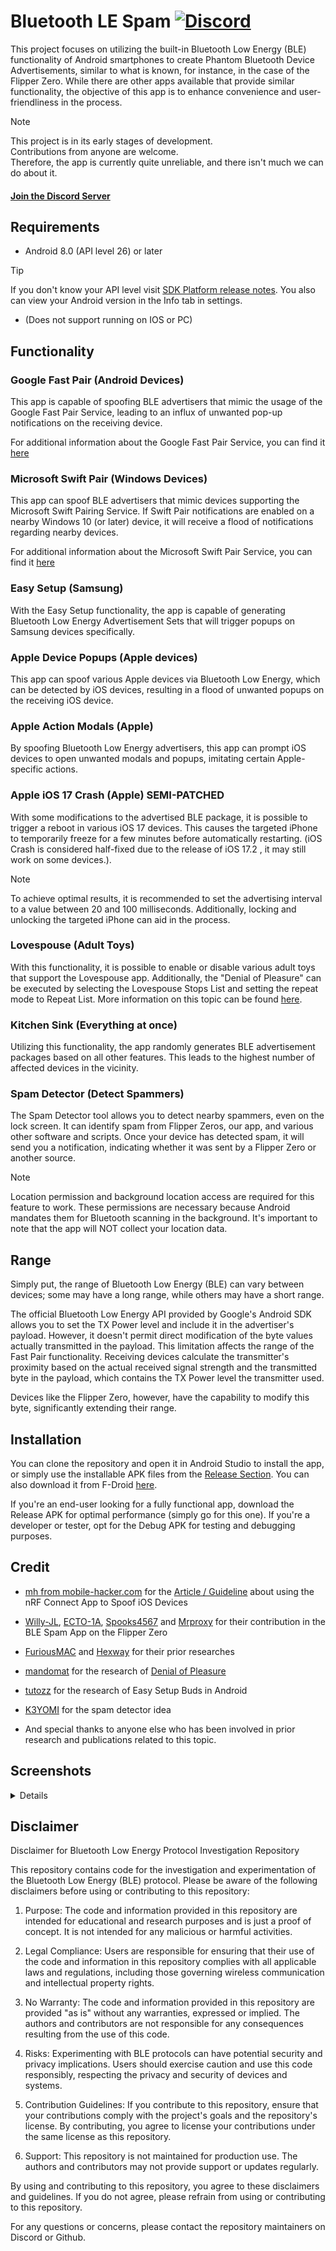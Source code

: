 # Bluetooth LE Spam [![Discord](https://img.shields.io/discord/1170266776731406386?label=Discord&link=https://discord.gg/x4e4Gma585)](https://discord.gg/x4e4Gma585)

This project focuses on utilizing the built-in Bluetooth Low Energy (BLE) functionality of Android smartphones to create Phantom Bluetooth Device Advertisements, similar to what is known, for instance, in the case of the Flipper Zero. While there are other apps available that provide similar functionality, the objective of this app is to enhance convenience and user-friendliness in the process.

> [!NOTE]
> This project is in its early stages of development.  
> Contributions from anyone are welcome.  
> Therefore, the app is currently quite unreliable, and there isn't much we can do about it.

#### [Join the Discord Server](https://discord.gg/x4e4Gma585)

## Requirements
- Android 8.0 (API level 26) or later
> [!TIP]
> If you don't know your API level visit [SDK Platform release notes](https://developer.android.com/tools/releases/platforms).
> You also can view your Android version in the Info tab in settings.
- (Does not support running on IOS or PC)

## Functionality
### Google Fast Pair (Android Devices)
This app is capable of spoofing BLE advertisers that mimic the usage of the Google Fast Pair Service, leading to an influx of unwanted pop-up notifications on the receiving device.

For additional information about the Google Fast Pair Service, you can find it [here](https://developers.google.com/nearby/fast-pair/landing-page)

### Microsoft Swift Pair (Windows Devices)
This app can spoof BLE advertisers that mimic devices supporting the Microsoft Swift Pairing Service. If Swift Pair notifications are enabled on a nearby Windows 10 (or later) device, it will receive a flood of notifications regarding nearby devices.

For additional information about the Microsoft Swift Pair Service, you can find it [here](https://learn.microsoft.com/en-us/windows-hardware/design/component-guidelines/bluetooth-swift-pair)

### Easy Setup (Samsung)
With the Easy Setup functionality, the app is capable of generating Bluetooth Low Energy Advertisement Sets that will trigger popups on Samsung devices specifically.

### Apple Device Popups (Apple devices)
This app can spoof various Apple devices via Bluetooth Low Energy, which can be detected by iOS devices, resulting in a flood of unwanted popups on the receiving iOS device.

### Apple Action Modals (Apple)
By spoofing Bluetooth Low Energy advertisers, this app can prompt iOS devices to open unwanted modals and popups, imitating certain Apple-specific actions.

### Apple iOS 17 Crash (Apple) SEMI-PATCHED
With some modifications to the advertised BLE package, it is possible to trigger a reboot in various iOS 17 devices. This causes the targeted iPhone to temporarily freeze for a few minutes before automatically restarting. (iOS Crash is considered half-fixed due to the release of iOS 17.2 , it may still work on some devices.).

> [!NOTE]
> To achieve optimal results, it is recommended to set the advertising interval to a value between 20 and 100 milliseconds. Additionally, locking and unlocking the targeted iPhone can aid in the process.

### Lovespouse (Adult Toys)
With this functionality, it is possible to enable or disable various adult toys that support the Lovespouse app. Additionally, the "Denial of Pleasure" can be executed by selecting the Lovespouse Stops List and setting the repeat mode to Repeat List. More information on this topic can be found [here](https://mandomat.github.io/2023-11-13-denial-of-pleasure/).

### Kitchen Sink (Everything at once)
Utilizing this functionality, the app randomly generates BLE advertisement packages based on all other features. This leads to the highest number of affected devices in the vicinity.

### Spam Detector (Detect Spammers)
The Spam Detector tool allows you to detect nearby spammers, even on the lock screen. It can identify spam from Flipper Zeros, our app, and various other software and scripts. Once your device has detected spam, it will send you a notification, indicating whether it was sent by a Flipper Zero or another source.

> [!NOTE]
> Location permission and background location access are required for this feature to work.
> These permissions are necessary because Android mandates them for Bluetooth scanning in the background.
> It's important to note that the app will NOT collect your location data.

## Range
Simply put, the range of Bluetooth Low Energy (BLE) can vary between devices; some may have a long range, while others may have a short range.

The official Bluetooth Low Energy API provided by Google's Android SDK allows you to set the TX Power level and include it in the advertiser's payload. However, it doesn't permit direct modification of the byte values actually transmitted in the payload. This limitation affects the range of the Fast Pair functionality. Receiving devices calculate the transmitter's proximity based on the actual received signal strength and the transmitted byte in the payload, which contains the TX Power level the transmitter used.

Devices like the Flipper Zero, however, have the capability to modify this byte, significantly extending their range.

## Installation
You can clone the repository and open it in Android Studio to install the app, or simply use the installable APK files from the [Release Section](https://github.com/simondankelmann/Bluetooth-LE-Spam/releases). You can also download it from F-Droid [here](https://f-droid.org/packages/de.simon.dankelmann.bluetoothlespam/).

If you're an end-user looking for a fully functional app, download the Release APK for optimal performance (simply go for this one). If you're a developer or tester, opt for the Debug APK for testing and debugging purposes.

## Credit
- [mh from mobile-hacker.com](https://www.mobile-hacker.com/author/boni11/) for the [Article / Guideline](https://www.mobile-hacker.com/2023/09/07/spoof-ios-devices-with-bluetooth-pairing-messages-using-android/) about using the nRF Connect App to Spoof iOS Devices

- [Willy-JL](https://github.com/Willy-JL), [ECTO-1A](https://github.com/ECTO-1A), [Spooks4567](https://github.com/Spooks4576) and [Mrproxy](https://github.com/Mr-Proxy-source) for their contribution in the BLE Spam App on the Flipper Zero

- [FuriousMAC](https://github.com/furiousMAC) and [Hexway](https://github.com/hexway) for their prior researches

- [mandomat](https://mandomat.github.io/aboutme/) for the research of [Denial of Pleasure](https://mandomat.github.io/2023-11-13-denial-of-pleasure/)

- [tutozz](https://github.com/tutozz) for the research of Easy Setup Buds in Android

- [K3YOMI](https://github.com/K3YOMI) for the spam detector idea

- And special thanks to anyone else who has been involved in prior research and publications related to this topic.

## Screenshots
<details>

[![](Assets/Screenshots/1.0.5/start.jpeg)](#)
[![](Assets/Screenshots/1.0.5/advertise.jpeg)](#)
[![](Assets/Screenshots/1.0.8/detector1.jpeg)](#)
[![](Assets/Screenshots/1.0.8/detector2.jpeg)](#)
[![](Assets/Screenshots/1.0.5/settings.jpeg)](#)
</details>

## Disclaimer
Disclaimer for Bluetooth Low Energy Protocol Investigation Repository

This repository contains code for the investigation and experimentation of the Bluetooth Low Energy (BLE) protocol. Please be aware of the following disclaimers before using or contributing to this repository:

1. Purpose: The code and information provided in this repository are intended for educational and research purposes and is just a proof of concept. It is not intended for any malicious or harmful activities.

2. Legal Compliance: Users are responsible for ensuring that their use of the code and information in this repository complies with all applicable laws and regulations, including those governing wireless communication and intellectual property rights.

3. No Warranty: The code and information provided in this repository are provided "as is" without any warranties, expressed or implied. The authors and contributors are not responsible for any consequences resulting from the use of this code.

4. Risks: Experimenting with BLE protocols can have potential security and privacy implications. Users should exercise caution and use this code responsibly, respecting the privacy and security of devices and systems.

5. Contribution Guidelines: If you contribute to this repository, ensure that your contributions comply with the project's goals and the repository's license. By contributing, you agree to license your contributions under the same license as this repository.

6. Support: This repository is not maintained for production use. The authors and contributors may not provide support or updates regularly.

By using and contributing to this repository, you agree to these disclaimers and guidelines. If you do not agree, please refrain from using or contributing to this repository.

For any questions or concerns, please contact the repository maintainers on Discord or Github.

